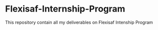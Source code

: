 # Flexisaf-Internship-Program
This repository contain all my deliverables on Flexisaf Intenship Program
